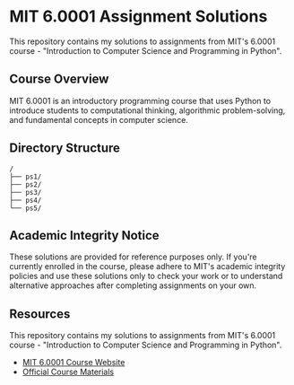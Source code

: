 # MIT 6.0001 Assignment Solutions

This repository contains my solutions to assignments from MIT's 6.0001 course - "Introduction to Computer Science and Programming in Python".

## Course Overview

MIT 6.0001 is an introductory programming course that uses Python to introduce students to computational thinking, algorithmic problem-solving, and fundamental concepts in computer science.

## Directory Structure

```
/
├── ps1/
├── ps2/
├── ps3/
├── ps4/
└── ps5/
```

## Academic Integrity Notice

These solutions are provided for reference purposes only. If you're currently enrolled in the course, please adhere to MIT's academic integrity policies and use these solutions only to check your work or to understand alternative approaches after completing assignments on your own.

## Resources
This repository contains my solutions to assignments from MIT's 6.0001 course - "Introduction to Computer Science and Programming in Python".

- [MIT 6.0001 Course Website](https://ocw.mit.edu/courses/electrical-engineering-and-computer-science/6-0001-introduction-to-computer-science-and-programming-in-python-fall-2016/)
- [Official Course Materials](https://ocw.mit.edu/courses/electrical-engineering-and-computer-science/6-0001-introduction-to-computer-science-and-programming-in-python-fall-2016/lecture-slides-code/)